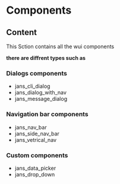 # Components

## Content

This Sction contains all the wui components 

**there are diffrent types such as**
### Dialogs components

- jans_cli_dialog
- jans_dialog_with_nav
- jans_message_dialog

### Navigation bar components 

- jans_nav_bar
- jans_side_nav_bar
- jans_vetrical_nav

### Custom components
- jans_data_picker
- jans_drop_down

<!-- ## JansDialogWithNav
::: wui_components.jans_dialog_with_nav.JansDialogWithNav

## JansDialog
::: wui_components.jans_dialog.JansDialog

## DropDownWidget
::: wui_components.jans_drop_down.DropDownWidget

## JansMessageDialog
::: wui_components.jans_message_dialog.JansMessageDialog

## JansNavBar
::: wui_components.jans_nav_bar.JansNavBar

## JansSideNavBar
::: wui_components.jans_side_nav_bar.JansSideNavBar

## JansVerticalNav
::: wui_components.jans_vetrical_nav.JansVerticalNav -->